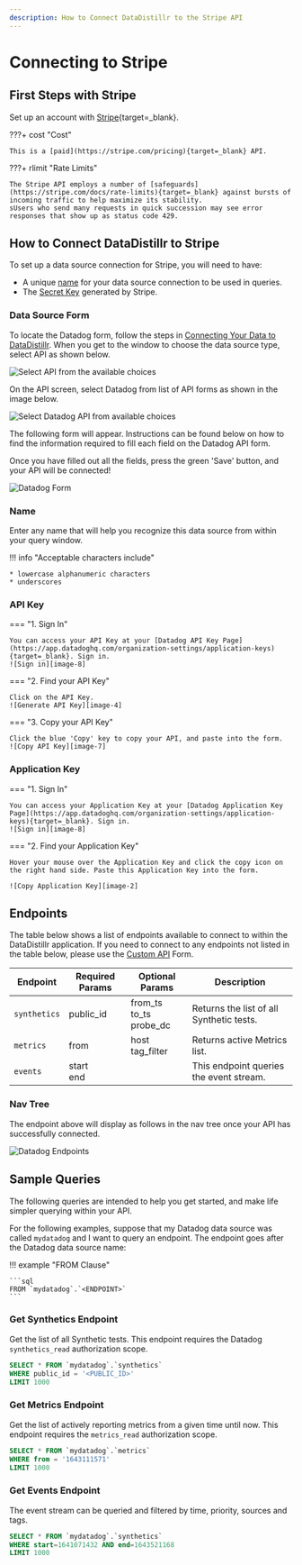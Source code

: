 ```yaml
---
description: How to Connect DataDistillr to the Stripe API
---
```


# Connecting to Stripe

## First Steps with Stripe
Set up an account with [Stripe](https://dashboard.stripe.com/register){target=_blank}.

???+ cost "Cost"

    This is a [paid](https://stripe.com/pricing){target=_blank} API. 


???+ rlimit "Rate Limits"

    The Stripe API employs a number of [safeguards](https://stripe.com/docs/rate-limits){target=_blank} against bursts of incoming traffic to help maximize its stability. 
    sUsers who send many requests in quick succession may see error responses that show up as status code 429.

## How to Connect DataDistillr to Stripe
To set up a data source connection for Stripe, you will need to have:

- A unique [name](#name) for your data source connection to be used in queries.
- The [Secret Key](#secret-key) generated by Stripe.



### Data Source Form

To locate the Datadog form, follow the steps in [Connecting Your Data to DataDistillr](../../). When you get to the window to choose the data source type, select API as shown below.&#x20;

![Select API from the available choices][image-5]

On the API screen, select Datadog from list of API forms as shown in the image below.

![Select Datadog API from available choices][image-6]

The following form will appear. Instructions can be found below on how to find the information required to fill each field on the Datadog API form.

Once you have filled out all the fields, press the green 'Save' button, and your API will be connected!

![Datadog Form][image-1]

### Name

Enter any name that will help you recognize this data source from within your query window. &#x20;

!!! info "Acceptable characters include"

    * lowercase alphanumeric characters
    * underscores

### API Key

=== "1. Sign In"

    You can access your API Key at your [Datadog API Key Page](https://app.datadoghq.com/organization-settings/application-keys){target=_blank}. Sign in.
    ![Sign in][image-8]

=== "2. Find your API Key"

    Click on the API Key.
    ![Generate API Key][image-4]

=== "3. Copy your API Key"

    Click the blue 'Copy' key to copy your API, and paste into the form.
    ![Copy API Key][image-7]

### Application Key

=== "1. Sign In"

    You can access your Application Key at your [Datadog Application Key Page](https://app.datadoghq.com/organization-settings/application-keys){target=_blank}. Sign in.
    ![Sign in][image-8]

=== "2. Find your Application Key"

    Hover your mouse over the Application Key and click the copy icon on the right hand side. Paste this Application Key into the form.
    
    ![Copy Application Key][image-2]


## Endpoints

The table below shows a list of endpoints available to connect to within the DataDistillr application. If you need to connect to any endpoints not listed in the table below, please use the [Custom API](custom-apis.md) Form.

| Endpoint     | Required Params | Optional  Params             | Description                              |
|--------------|-----------------|------------------------------|------------------------------------------|
| `synthetics` | public_id       | from_ts<br>to_ts<br>probe_dc | Returns the list of all Synthetic tests. |
| `metrics`    | from            | host<br>tag_filter           | Returns active Metrics list.             |
| `events`     | start<br>end    |                              | This endpoint queries the event stream.  |


### Nav Tree

The endpoint above will display as follows in the nav tree once your API has successfully connected.

![Datadog Endpoints][image-3]

## Sample Queries

The following queries are intended to help you get started, and make life simpler querying within your API.

For the following examples, suppose that my Datadog data source was called `mydatadog` and I want to query an endpoint. The endpoint goes after the Datadog data source name:

!!! example "FROM Clause"

    ```sql
    FROM `mydatadog`.`<ENDPOINT>`
    ```

### Get Synthetics Endpoint

Get the list of all Synthetic tests. This endpoint requires the Datadog `synthetics_read` authorization scope.

```sql
SELECT * FROM `mydatadog`.`synthetics`
WHERE public_id = '<PUBLIC_ID>'
LIMIT 1000
```

### Get Metrics Endpoint

Get the list of actively reporting metrics from a given time until now. This endpoint requires the `metrics_read` authorization scope.

```sql
SELECT * FROM `mydatadog`.`metrics`
WHERE from = '1643111571'
LIMIT 1000
```

### Get Events Endpoint

The event stream can be queried and filtered by time, priority, sources and tags.

```sql
SELECT * FROM `mydatadog`.`synthetics`
WHERE start=1641071432 AND end=1643521168
LIMIT 1000
```


[image-1]: ../../img/api/datadog/datadog-form.png
[image-2]: ../../img/api/datadog/datadog-application-key.png
[image-3]: ../../img/api/datadog/datadog-endpoints.png
[image-4]: ../../img/api/datadog/datadog-api.png
[image-5]: ../../img/api/add-api.png
[image-6]: ../../img/api/datadog/datadog-datasource.jpeg
[image-7]: ../../img/api/datadog/datadog-api-copy.png
[image-8]: ../../img/api/datadog/datadog-signin.png

